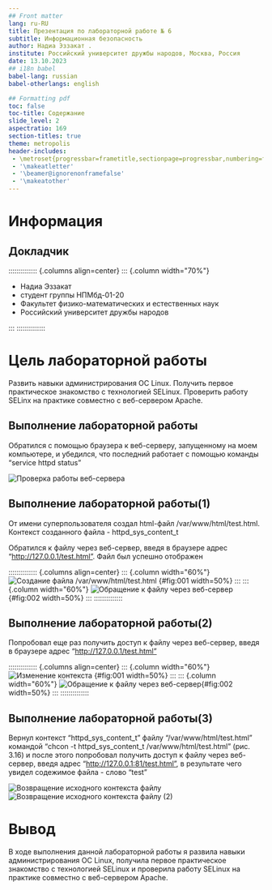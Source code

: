 ```yaml
---
## Front matter
lang: ru-RU
title: Презентация по лабораторной работе № 6
subtitle: Информационная безопасность
author: Надиа Эззакат .
institute: Российский университет дружбы народов, Москва, Россия
date: 13.10.2023
## i18n babel
babel-lang: russian
babel-otherlangs: english

## Formatting pdf
toc: false
toc-title: Содержание
slide_level: 2
aspectratio: 169
section-titles: true
theme: metropolis
header-includes:
 - \metroset{progressbar=frametitle,sectionpage=progressbar,numbering=fraction}
 - '\makeatletter'
 - '\beamer@ignorenonframefalse'
 - '\makeatother'
---
```


# Информация

## Докладчик

:::::::::::::: {.columns align=center}
::: {.column width="70%"}

* Надиа Эззакат 
* студент группы НПМбд-01-20
* Факультет физико-математических и естественных наук
* Российский университет дружбы народов


:::
::::::::::::::

# Цель лабораторной работы

Развить навыки администрирования ОС Linux. Получить первое практическое знакомство с технологией SELinux. Проверить работу SELinx на практике совместно с веб-сервером Apache.

## Выполнение лабораторной работы

Обратился с помощью браузера к веб-серверу, запущенному на моем компьютере, и убедился, что последний работает с помощью команды “service httpd status”

![Проверка работы веб-сервера](../Desktop/lab06/3.png)

## Выполнение лабораторной работы(1)

От имени суперпользователя создал html-файл /var/www/html/test.html. Контекст созданного файла - httpd_sys_content_t

Обратился к файлу через веб-сервер, введя в браузере адрес “<http://127.0.0.1/test.html”>. Файл был успешно отображен

:::::::::::::: {.columns align=center}
::: {.column width="60%"}
![Создание файла /var/www/html/test.html](../Desktop/lab06/11.png) {#fig:001 width=50%}
:::
::: {.column width="60%"}
![Обращение к файлу через веб-сервер](../Desktop/lab06/12.png) {#fig:002 width=50%}
:::
::::::::::::::

## Выполнение лабораторной работы(2)

Попробовал еще раз получить доступ к файлу через веб-сервер, введя в браузере адрес “<http://127.0.0.1/test.html”>

:::::::::::::: {.columns align=center}
::: {.column width="60%"}
![Изменение контекста](../Desktop/lab06/14.png) {#fig:001 width=50%}
:::
::: {.column width="60%"}
![Обращение к файлу через веб-сервер](../Desktop/lab06/15.png){#fig:002 width=50%}
:::
::::::::::::::

## Выполнение лабораторной работы(3)

Вернул контекст “httpd_sys_cоntent_t” файлу “/var/www/html/test.html” командой “chcon -t httpd_sys_content_t /var/www/html/test.html” (рис. 3.16) и после этого попробовал получить доступ к файлу через веб-сервер, введя адрес “<http://127.0.0.1:81/test.html”>, в результате чего увидел содежимое файла - слово “test”

![Возвращение исходного контекста файлу](../Desktop/lab06/20.png)
![Возвращение исходного контекста файлу (2)](../Desktop/lab06/21.png)

# Вывод

В ходе выполнения данной лабораторной работы я развила навыки администрирования ОС Linux, получилa первое практическое знакомство с технологией SELinux и проверилa работу SELinux на практике совместно с веб-сервером Apache.